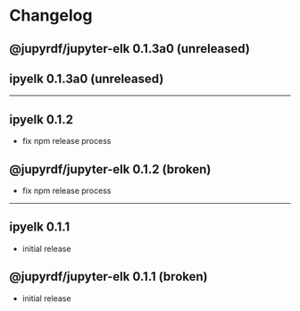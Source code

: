 # Changelog

## @jupyrdf/jupyter-elk 0.1.3a0 (unreleased)

## ipyelk 0.1.3a0 (unreleased)

---

## ipyelk 0.1.2

- fix npm release process

## @jupyrdf/jupyter-elk 0.1.2 (broken)

- fix npm release process

---

## ipyelk 0.1.1

- initial release

## @jupyrdf/jupyter-elk 0.1.1 (broken)

- initial release
